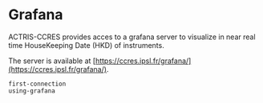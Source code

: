 # Grafana

ACTRIS-CCRES provides acces to a grafana server to visualize in near real time HouseKeeping Date (HKD) of instruments.

The server is available at [https://ccres.ipsl.fr/grafana/](https://ccres.ipsl.fr/grafana/).

```{toctree}
first-connection
using-grafana
```